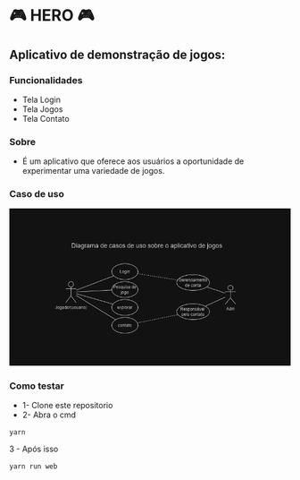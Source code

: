 #            🎮 HERO 🎮

## Aplicativo de demonstração de jogos:

### Funcionalidades
- Tela Login
- Tela Jogos
- Tela Contato

### Sobre
- É um aplicativo que oferece aos usuários a oportunidade de experimentar uma variedade de jogos.

### Caso de uso

![caso de uso](./diagrama.png)

### Como testar
- 1- Clone este repositorio
- 2- Abra o cmd 

```
yarn
```
3 - Após isso
```
yarn run web
```

